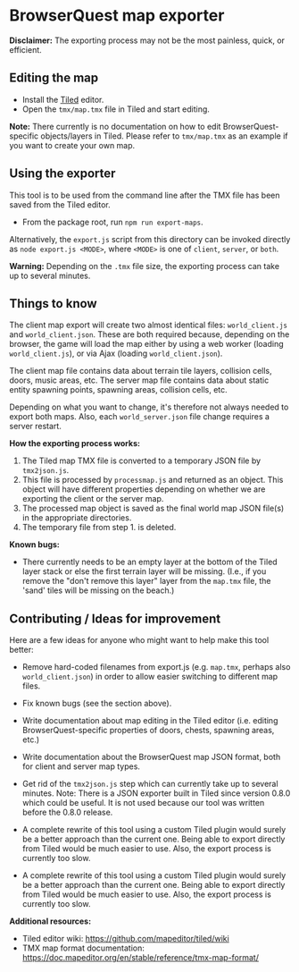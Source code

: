 # BrowserQuest map exporter

**Disclaimer:** The exporting process may not be the most painless, quick, or
efficient.

## Editing the map

-   Install the [Tiled](https://www.mapeditor.org/) editor.
-   Open the `tmx/map.tmx` file in Tiled and start editing.

**Note:** There currently is no documentation on how to edit
BrowserQuest-specific objects/layers in Tiled. Please refer to `tmx/map.tmx`
as an example if you want to create your own map.

## Using the exporter

This tool is to be used from the command line after the TMX file has been
saved from the Tiled editor.

-   From the package root, run `npm run export-maps`.

Alternatively, the `export.js` script from this directory can be invoked
directly as `node export.js <MODE>`, where `<MODE>` is one of `client`,
`server`, or `both`.

**Warning:** Depending on the `.tmx` file size, the exporting process can take
up to several minutes.

## Things to know

The client map export will create two almost identical files:
`world_client.js` and `world_client.json`. These are both required because,
depending on the browser, the game will load the map either by using a web
worker (loading `world_client.js`), or via Ajax (loading `world_client.json`).

The client map file contains data about terrain tile layers, collision cells,
doors, music areas, etc. The server map file contains data about static entity
spawning points, spawning areas, collision cells, etc.

Depending on what you want to change, it's therefore not always needed to
export both maps. Also, each `world_server.json` file change requires a server
restart.

**How the exporting process works:**

1. The Tiled map TMX file is converted to a temporary JSON file by
   `tmx2json.js`.
2. This file is processed by `processmap.js` and returned as an object. This
   object will have different properties depending on whether we are exporting
   the client or the server map.
3. The processed map object is saved as the final world map JSON file(s) in
   the appropriate directories.
4. The temporary file from step 1. is deleted.

**Known bugs:**

-   There currently needs to be an empty layer at the bottom of the Tiled layer
    stack or else the first terrain layer will be missing. (I.e., if you remove
    the "don't remove this layer" layer from the `map.tmx` file, the 'sand'
    tiles will be missing on the beach.)

## Contributing / Ideas for improvement

Here are a few ideas for anyone who might want to help make this tool better:

-   Remove hard-coded filenames from export.js (e.g. `map.tmx`, perhaps also
    `world_client.json`) in order to allow easier switching to different map
    files.
-   Fix known bugs (see the section above).
-   Write documentation about map editing in the Tiled editor (i.e. editing
    BrowserQuest-specific properties of doors, chests, spawning areas, etc.)
-   Write documentation about the BrowserQuest map JSON format, both for client
    and server map types.
-   Get rid of the `tmx2json.js` step which can currently take up to several
    minutes. Note: There is a JSON exporter built in Tiled since version 0.8.0
    which could be useful. It is not used because our tool was written before
    the 0.8.0 release.
-   A complete rewrite of this tool using a custom Tiled plugin would surely be
    a better approach than the current one. Being able to export directly from
    Tiled would be much easier to use. Also, the export process is currently too
    slow.

-   A complete rewrite of this tool using a custom Tiled plugin would surely be a better approach than the current one. Being able to export directly from Tiled would be much easier to use. Also, the export process is currently too slow.

**Additional resources:**

-   Tiled editor wiki: <https://github.com/mapeditor/tiled/wiki>
-   TMX map format documentation:
    <https://doc.mapeditor.org/en/stable/reference/tmx-map-format/>
